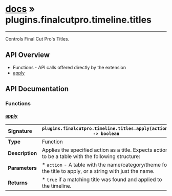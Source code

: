 # [docs](index.md) » plugins.finalcutpro.timeline.titles
---

Controls Final Cut Pro's Titles.

## API Overview
* Functions - API calls offered directly by the extension
 * [apply](#apply)

## API Documentation

### Functions

#### [apply](#apply)
| <span style="float: left;">**Signature**</span> | <span style="float: left;">`plugins.finalcutpro.timeline.titles.apply(action) -> boolean` </span>                                                          |
| -----------------------------------------------------|---------------------------------------------------------------------------------------------------------|
| **Type**                                             | Function                                                                                         |
| **Description**                                      | Applies the specified action as a title. Expects action to be a table with the following structure:                                                                                         |
| **Parameters**                                       |  * `action`      - A table with the name/category/theme for the title to apply, or a string with just the name.                                       |
| **Returns**                                          |  * `true` if a matching title was found and applied to the timeline.                                                |

